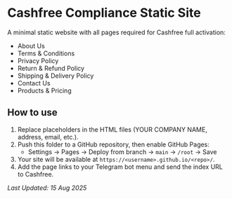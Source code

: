 # Cashfree Compliance Static Site

A minimal static website with all pages required for Cashfree full activation:
- About Us
- Terms & Conditions
- Privacy Policy
- Return & Refund Policy
- Shipping & Delivery Policy
- Contact Us
- Products & Pricing

## How to use
1. Replace placeholders in the HTML files (YOUR COMPANY NAME, address, email, etc.).
2. Push this folder to a GitHub repository, then enable GitHub Pages:
   - Settings → Pages → Deploy from branch → `main` → `/root` → Save
3. Your site will be available at `https://<username>.github.io/<repo>/`.
4. Add the page links to your Telegram bot menu and send the index URL to Cashfree.

_Last Updated: 15 Aug 2025_
